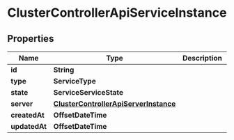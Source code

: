 

# ClusterControllerApiServiceInstance


## Properties

| Name | Type | Description | Notes |
|------------ | ------------- | ------------- | -------------|
|**id** | **String** |  |  |
|**type** | **ServiceType** |  |  |
|**state** | **ServiceServiceState** |  |  |
|**server** | [**ClusterControllerApiServerInstance**](ClusterControllerApiServerInstance.md) |  |  |
|**createdAt** | **OffsetDateTime** |  |  |
|**updatedAt** | **OffsetDateTime** |  |  |



